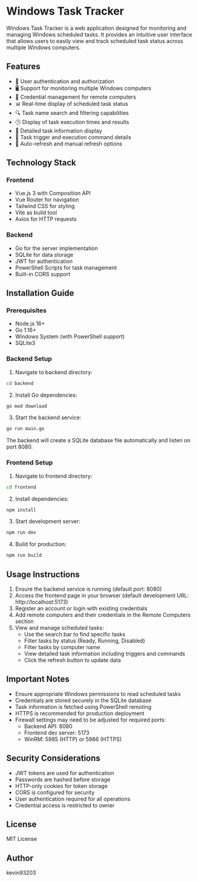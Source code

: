 # Windows Task Tracker

Windows Task Tracker is a web application designed for monitoring and managing Windows scheduled tasks. It provides an intuitive user interface that allows users to easily view and track scheduled task status across multiple Windows computers.

## Features

- 🔐 User authentication and authorization
- 🖥️ Support for monitoring multiple Windows computers
- 🔑 Credential management for remote computers
- 📊 Real-time display of scheduled task status
- 🔍 Task name search and filtering capabilities
- 🕒 Display of task execution times and results
- 📝 Detailed task information display
- 🎯 Task trigger and execution command details
- 🔄 Auto-refresh and manual refresh options

## Technology Stack

### Frontend
- Vue.js 3 with Composition API
- Vue Router for navigation
- Tailwind CSS for styling
- Vite as build tool
- Axios for HTTP requests

### Backend
- Go for the server implementation
- SQLite for data storage
- JWT for authentication
- PowerShell Scripts for task management
- Built-in CORS support

## Installation Guide

### Prerequisites
- Node.js 16+
- Go 1.16+
- Windows System (with PowerShell support)
- SQLite3

### Backend Setup

1. Navigate to backend directory:
```bash
cd backend
```

2. Install Go dependencies:
```bash
go mod download
```

3. Start the backend service:
```bash
go run main.go
```

The backend will create a SQLite database file automatically and listen on port 8080.

### Frontend Setup

1. Navigate to frontend directory:
```bash
cd frontend
```

2. Install dependencies:
```bash
npm install
```

3. Start development server:
```bash
npm run dev
```

4. Build for production:
```bash
npm run build
```

## Usage Instructions

1. Ensure the backend service is running (default port: 8080)
2. Access the frontend page in your browser (default development URL: http://localhost:5173)
3. Register an account or login with existing credentials
4. Add remote computers and their credentials in the Remote Computers section
5. View and manage scheduled tasks:
   - Use the search bar to find specific tasks
   - Filter tasks by status (Ready, Running, Disabled)
   - Filter tasks by computer name
   - View detailed task information including triggers and commands
   - Click the refresh button to update data

## Important Notes

- Ensure appropriate Windows permissions to read scheduled tasks
- Credentials are stored securely in the SQLite database
- Task information is fetched using PowerShell remoting
- HTTPS is recommended for production deployment
- Firewall settings may need to be adjusted for required ports:
  - Backend API: 8080
  - Frontend dev server: 5173
  - WinRM: 5985 (HTTP) or 5986 (HTTPS)

## Security Considerations

- JWT tokens are used for authentication
- Passwords are hashed before storage
- HTTP-only cookies for token storage
- CORS is configured for security
- User authentication required for all operations
- Credential access is restricted to owner

## License

MIT License

## Author

kevin93203
